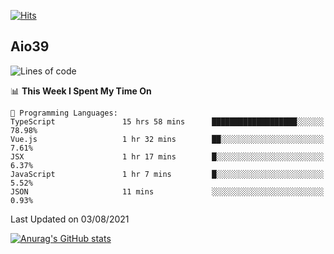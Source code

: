 [![Hits](https://hits.seeyoufarm.com/api/count/incr/badge.svg?url=https%3A%2F%2Fgithub.com%2Faio39&count_bg=%2339C5BB&title_bg=%23555555&icon=&icon_color=%23E7E7E7&title=hits&edge_flat=false)](https://hits.seeyoufarm.com)

## Aio39

<!--START_SECTION:waka-->
![Lines of code](https://img.shields.io/badge/From%20Hello%20World%20I%27ve%20Written-634639%20lines%20of%20code-blue)

📊 **This Week I Spent My Time On** 

```text
💬 Programming Languages: 
TypeScript               15 hrs 58 mins      ███████████████████░░░░░░   78.98% 
Vue.js                   1 hr 32 mins        ██░░░░░░░░░░░░░░░░░░░░░░░   7.61% 
JSX                      1 hr 17 mins        █░░░░░░░░░░░░░░░░░░░░░░░░   6.37% 
JavaScript               1 hr 7 mins         █░░░░░░░░░░░░░░░░░░░░░░░░   5.52% 
JSON                     11 mins             ░░░░░░░░░░░░░░░░░░░░░░░░░   0.93%

```


 Last Updated on 03/08/2021
<!--END_SECTION:waka-->
[![Anurag's GitHub stats](https://github-readme-stats.vercel.app/api?username=aio39)](https://github.com/anuraghazra/github-readme-stats)

<!--
**aio39/aio39** is a ✨ _special_ ✨ repository because its `README.md` (this file) appears on your GitHub profile.

Here are some ideas to get you started:

- 🔭 I’m currently working on ...
- 🌱 I’m currently learning ...
- 👯 I’m looking to collaborate on ...
- 🤔 I’m looking for help with ...
- 💬 Ask me about ...
- 📫 How to reach me: ...
- 😄 Pronouns: ...
- ⚡ Fun fact: ...
-->
